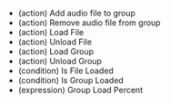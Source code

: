 - (action) Add audio file to group
- (action) Remove audio file from group
- (action) Load File
- (action) Unload File
- (action) Load Group
- (action) Unload Group
- (condition) Is File Loaded
- (condition) Is Group Loaded
- (expression) Group Load Percent
